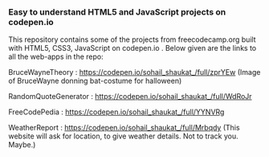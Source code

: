 ### Easy to understand HTML5 and JavaScript projects on codepen.io 

This repository contains some of the projects from freecodecamp.org built with HTML5, CSS3, JavaScript on codepen.io .
Below given are the links to all the web-apps in the repo: 

BruceWayneTheory : https://codepen.io/sohail_shaukat_/full/zprYEw (Image of BruceWayne donning bat-costume for halloween)

RandomQuoteGenerator : https://codepen.io/sohail_shaukat_/full/WdRoJr

FreeCodePedia : https://codepen.io/sohail_shaukat_/full/YYNVRg

WeatherReport : https://codepen.io/sohail_shaukat_/full/Mrbqdy (This website will ask for location, to give weather details. Not to track you. Maybe.)
